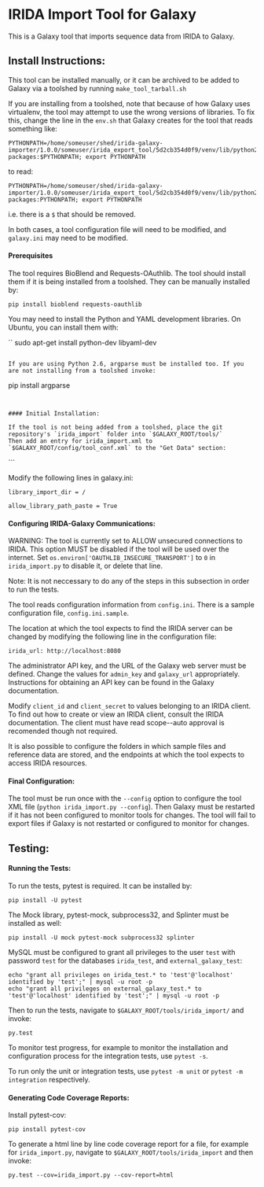 IRIDA Import Tool for Galaxy
============================

This is a Galaxy tool that imports sequence data from IRIDA to Galaxy.


Install Instructions:
---------------------

This tool can be installed manually, or it can be archived to be added to Galaxy via a toolshed by running `make_tool_tarball.sh`

If you are installing from a toolshed, note that because of how Galaxy uses virtualenv, 
the tool may attempt to use the wrong versions of libraries. 
To fix this, change the line in the `env.sh` that Galaxy creates for the tool that reads something like:
```
PYTHONPATH=/home/someuser/shed/irida-galaxy-importer/1.0.0/someuser/irida_export_tool/5d2cb354d0f9/venv/lib/python2.7/site-packages:$PYTHONPATH; export PYTHONPATH 
```
to read:
```
PYTHONPATH=/home/someuser/shed/irida-galaxy-importer/1.0.0/someuser/irida_export_tool/5d2cb354d0f9/venv/lib/python2.7/site-packages:PYTHONPATH; export PYTHONPATH 
```
i.e. there is a `$` that should be removed.


In both cases, a tool configuration file will need to be modified, and `galaxy.ini` may need to be modified.


#### Prerequisites

The tool requires BioBlend and Requests-OAuthlib. The tool should install them if it is being installed from a toolshed.
They can be manually installed by:

```
pip install bioblend requests-oauthlib
```

You may need to install the Python and YAML development libraries. On Ubuntu, you can install them with:

``
sudo apt-get install python-dev libyaml-dev
```

If you are using Python 2.6, argparse must be installed too. If you are not installing from a toolshed invoke:

```
pip install argparse
```


#### Initial Installation:

If the tool is not being added from a toolshed, place the git repository's `irida_import` folder into `$GALAXY_ROOT/tools/`
Then add an entry for irida_import.xml to `$GALAXY_ROOT/config/tool_conf.xml` to the "Get Data" section:

```
<tool file="irida_import/irida_import.xml" />
```

Modify the following lines in galaxy.ini:

```
library_import_dir = /
```

```
allow_library_path_paste = True
```


#### Configuring IRIDA-Galaxy Communications:

WARNING: The tool is currently set to ALLOW unsecured connections to IRIDA. This option MUST be disabled if the tool
 will be used over the internet. Set `os.environ['OAUTHLIB_INSECURE_TRANSPORT']` to `0` in `irida_import.py` to disable it, or delete that line.

Note: It is not neccessary to do any of the steps in this subsection in order to run the tests.


The tool reads configuration information from `config.ini`. There is a sample configuration file, `config.ini.sample`.

The location at which the tool expects to find the IRIDA server 
can be changed by modifying the following line in the configuration file:

```
irida_url: http://localhost:8080 
```

The administrator API key, and the URL of the Galaxy web server must be defined. 
Change the values for `admin_key` and `galaxy_url` appropriately. 
Instructions for obtaining an API key can be found in the Galaxy documentation.

Modify `client_id` and `client_secret` to values belonging to an IRIDA client. 
To find out how to create or view an IRIDA client, consult the IRIDA documentation. 
The client must have read scope--auto approval is recomended though not required.

It is also possible to configure the folders in which sample files and reference data are stored, and the endpoints at which the tool
expects to access IRIDA resources.


#### Final Configuration:

The tool must be run once with the `--config` option to configure the tool XML file (`python irida_import.py --config`). Then Galaxy must be restarted if it has not been configured to monitor tools for changes. The tool will fail to export files if Galaxy is not restarted or configured to monitor for changes.

Testing:
-------


#### Running the Tests:

To run the tests, pytest is required.
It can be installed by:

```
pip install -U pytest
```

The Mock library, pytest-mock, subprocess32, and Splinter must be installed as well:

```
pip install -U mock pytest-mock subprocess32 splinter
```

MySQL must be configured to grant all privileges to the user `test` with password `test` for the databases
`irida_test`, and `external_galaxy_test`:

```
echo "grant all privileges on irida_test.* to 'test'@'localhost' identified by 'test';" | mysql -u root -p
echo "grant all privileges on external_galaxy_test.* to 'test'@'localhost' identified by 'test';" | mysql -u root -p
```

Then to run the tests, navigate to `$GALAXY_ROOT/tools/irida_import/` and  invoke:

```
py.test
```

To monitor test progress, for example to monitor the installation and configuration process for the integration tests, use `pytest -s`.

To run only the unit or integration tests, use `pytest -m unit` or `pytest -m integration` respectively.


#### Generating Code Coverage Reports:

Install pytest-cov:

```
pip install pytest-cov
```

To generate a html line by line code coverage report for a file, for example for `irida_import.py`, navigate to `$GALAXY_ROOT/tools/irida_import` and then invoke:

```
py.test --cov=irida_import.py --cov-report=html
```



 
